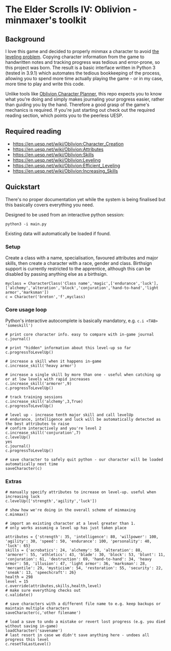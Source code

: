 # The Elder Scrolls IV: Oblivion - minmaxer's toolkit
## Background
I love this game and decided to properly minmax a character to avoid [the leveling problem](https://en.uesp.net/wiki/Oblivion:Leveling#The_Leveling_Problem).
Copying character information from the game to handwritten notes and tracking progress was tedious and error-prone, so this project was born.
The result is a basic interface written in Python 3 (tested in 3.9.1) which automates the tedious bookkeeping of the process, allowing you to spend more time actually playing the game - or in my case, more time to play and write this code.

Unlike tools like [Oblivion Character Planner](https://github.com/rdoll/ocp), this repo expects you to know what you're doing and simply makes journaling your progress easier, rather than guiding you by the hand.
Therefore a good grasp of the game's mechanics is required.
If you're just starting out check out the required reading section, which points you to the peerless UESP.

## Required reading
- https://en.uesp.net/wiki/Oblivion:Character_Creation
- https://en.uesp.net/wiki/Oblivion:Attributes
- https://en.uesp.net/wiki/Oblivion:Skills
- https://en.uesp.net/wiki/Oblivion:Leveling
- https://en.uesp.net/wiki/Oblivion:Efficient_Leveling
- https://en.uesp.net/wiki/Oblivion:Increasing_Skills

## Quickstart
There's no proper documentation yet while the system is being finalised but this basically covers everything you need.

Designed to be used from an interactive python session:
```
python3 -i main.py
```
Existing data will automatically be loaded if found.

### Setup
Create a class with a name, specialisation, favoured attributes and major skills, then create a character with a race, gender and class.
Birthsign support is currently restricted to the apprentice, although this can be disabled by passing anything else as a birthsign.
```
myclass = CharacterClass('Class name','magic',['endurance','luck'],['alchemy','alteration','block','conjuration','hand-to-hand','light armor','marksman'])
c = Character('breton','f',myclass)
```

### Core usage loop
Python's interactive autocomplete is basically mandatory, e.g. `c.i <TAB> 'someskill')`
```
# print core character info. easy to compare with in-game journal
c.journal()

# print "hidden" information about this level-up so far
c.progressToLevelUp()

# increase a skill when it happens in-game
c.increase_skill('heavy armor')

# increase a single skill by more than one - useful when catching up or at low levels with rapid increases
c.increase_skill('armorer',9)
c.progressToLevelUp()

# track training sessions
c.increase_skill('alchemy',3,True)
c.progressToLevelUp()

# level up - increase tenth major skill and call levelUp
# endurance, intelligence and luck will be automatically detected as the best attributes to raise
# confirm interactively and you're level 2
c.increase_skill('conjuration',7)
c.levelUp()
yes
c.journal()
c.progressToLevelUp()

# save character to safely quit python - our character will be loaded automatically next time
saveCharacter(c)
```

### Extras
```
# manually specify attributes to increase on level-up. useful when increasing luck
c.levelUp(['strength','agility','luck'])

# show how we're doing in the overall scheme of minmaxing
c.minmax()

# import an existing character at a level greater than 1.
# only works assuming a level up has just taken place

attributes = {'strength': 35, 'intelligence': 80, 'willpower': 100, 'agility': 30, 'speed': 50, 'endurance': 100, 'personality': 40, 'luck': 65}
skills = {'acrobatics': 24, 'alchemy': 50, 'alteration': 88, 'armorer': 55, 'athletics': 43, 'blade': 30, 'block': 53, 'blunt': 11, 'conjuration': 61, 'destruction': 69, 'hand-to-hand': 34, 'heavy armor': 58, 'illusion': 47, 'light armor': 36, 'marksman': 28, 'mercantile': 29, 'mysticism': 54, 'restoration': 55, 'security': 22, 'sneak': 13, 'speechcraft': 26}
health = 298
level = 15
c.override(attributes,skills,health,level)
# make sure everything checks out
c.validate()

# save characters with a different file name to e.g. keep backups or maintain multiple characters
saveCharacter(c,'other filename')

# load a save to undo a mistake or revert lost progress (e.g. you died without saving in-game)
loadCharacter('savename')
# last resort in case we didn't save anything here - undoes all progress this level
c.resetToLastLevel()
```
